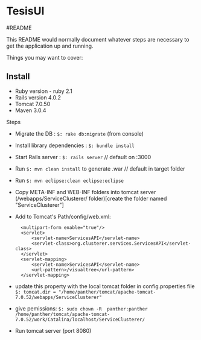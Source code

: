 TesisUI
=======

#README

This README would normally document whatever steps are necessary to get the
application up and running.

Things you may want to cover:

Install
-------

* Ruby version - ruby 2.1
* Rails version 4.0.2
* Tomcat 7.0.50
* Maven 3.0.4

Steps

- Migrate the DB
  : `$: rake db:migrate` (from console) 
- Install library dependencies
  : `$: bundle install`
- Start Rails server
  : `$: rails server` // default on :3000

- Run `$: mvn clean install` to generate .war // default in target folder
- Run `$: mvn eclipse:clean eclipse:eclipse` 
- Copy META-INF and WEB-INF folders into tomcat server (/webapps/ServiceClusterer/ folder)[create the folder named "ServiceClusterer"]
- Add to Tomcat's Path/config/web.xml:
    
        <multipart-form enable="true"/>
        <servlet>
            <servlet-name>ServicesAPI</servlet-name>
            <servlet-class>org.clusterer.services.ServicesAPI</servlet-class>
        </servlet>
        <servlet-mapping>
            <servlet-name>ServicesAPI</servlet-name>
            <url-pattern>/visualtree</url-pattern>
        </servlet-mapping>
        
- update this property with the local tomcat folder in config.properties file 
  `$: tomcat.dir = "/home/panther/tomcat/apache-tomcat-7.0.52/webapps/ServiceClusterer"` 
- give pemissions: 
   `$: sudo chown -R  panther:panther /home/panther/tomcat/apache-tomcat-7.0.52/work/Catalina/localhost/ServiceClusterer/`
- Run tomcat server (port 8080)
